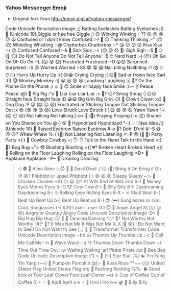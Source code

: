 ### Yahoo Messenger Emoji

- Original fork from http://emoji.digital/yahoo-messenger/

Code	Unicode	Description	Image
;;)	 	Batting Eyelashes	Batting Eyelashes
;))	🤭 (Unicode 10)	Giggle or hee hee	Giggle
;)	😉	Winking	Winking
:-??	😕 😔 😖 😯 😦	Confused or I don't know	Confused
:-?	🤔 😔	Thinking	Thinking
:-"	(😗 😙)	Whistling	Whistling
:-@	 	Chatterbox	Chatterbox
:-*	😘 😗 😙 😚	Kiss	Kiss
:-/	😕	Confused	Confused
:-&	🤢	Sick	Sick
:-<	(😥 😟 😞 😤)	Sigh	Sigh
:-$	🤫 🤐 (🙊 😶)	Do Not Tell Anyone	Do Not Tell Anyone
:-B	🤓	Nerd	Nerd
:-j	(😒)	Oh Go On	Oh Go On
:-L	(😖 😟 😞)	Frustrated	Frustrated
:-O	😮😯	Surprised	Surprised
:-S	😟	Worried	Worried
:-SS	😨 😧 😱	Nail biting	Nailbiting
:!!	(⌚️ ⏲ ⏰ ⏱)	Hurry Up	Hurry Up
:((	😢😭	Crying	Crying
:(	☹️🙁	Sad or frown face	Sad
:(\|)	🐵	Monkey	Monkey
:))	😀 😃 😄 😆	Laughing	Laughing
:)]	🤙?	On the Phone	On the Phone
:)	☺️ 🙂 😊	Smile or happy face	Smile
:)>-	✌️	Peace	Peace
:@)	🐷	Pig	Pig
:^o	🤥	Liar Liar	Liar Liar
:>	😤? 😏?	Smug	Smug
:\|	😐😑	Straight face	Straight face
:D	😀😃	Big Grin	Big Grin
:O)	🤡	Clown	Clown
:o3	🐶	Dog	Dog
:P	😛 (😋 😖 😫)	Frustrated or Sticking Tongue Out	Sticking Tongue Out
:x	😍 (😚 😘 😗 😙)	Love Struck	Love Struck
(:\|	😫 😪 😑 😐	Yawn	Yawn
[-(	(😡 😶 😒)	Not talking	Not talking
[-o<	🙏 (🙇)	Praying	Praying
[-x	(☝️)	Shame on You	Shame on You
@-)	😵 💫	Hypnotized	Hypnotized
*-:)	💡 🕯	Idea	Idea
/:)	(Unicode 10) 🤨	Raised Eyebrow	Raised Eyebrow
#-o	🤦?	Doh!	D’oh!
#:-S	😅 😥 😖?	Whew	Whew
%-(	(🙉)	Not Listening	Not Listening
<:-P	😛 (🎉 🎊)	Party	Party
<):)	🤠	Cowboy	Cowboy
=;	🖐 ✋	Talk to the Hand	Talk to the Hand
=:)	🐛?	Bug	Bug
=">	😳	Blushing	Blushing
=((	💔?	Broken Heart	Broken Heart
=))	🤣	Rolling on the Floor Laughing	Rolling on the Floor Laughing
=D>	👏	Applause	Applause
=P~	🤤	Drooling	Drooling
>-)	👽 👾	Alien	Alien
>:)	😈 👿 👹	Devil	Devil
>:/	😏 (🤚)	Bring it On	Bring it On
>:P	😝?	Phbbbbt or upset	Phbbbbt
\|-)	😪 😫 😩	Sleepy	Sleepy
~:>	🐔	Chicken	Chicken
~X(	😖 😫 😵?	At Wits End	At Wits End
$-)	🤑	Money Eyes	Money Eyes
3:-O	🐮	Cow	Cow
8-}	🤪	Silly	Silly
8->	 	Daydreaming	Daydreaming
8-\|	🙄	Rolling Eyes	Rolling Eyes
8-X	💀 ☠️	Skull	Skull
b-(	 	Beat Up	Beat Up
b-)	 	Beat Up	Beat up
B-)	😎 (🕶)	Sunglasses or cool	Cool, Sunglasses
L-)	#26	Loser	Loser
O:)	😇 👼	Angel	Angel
X(	(😖 😣 😡)	Angry or Grumpy	Angry
Code	Unicode	Description	Image
>:D<	🤗	Big Hug	Big Hug
\:D/	🙌 💃	Dancing	Dancing
^:)^	🙇?	Not Worthy	Not Worthy
^#(^	👐?	It Was Not Me	It Was Not Me
X_X	(🙈 😵)	I Do Not Want to See	I Do Not Want to See
[..]	🤖 👾	Transformer	Transformer
Code	Unicode	Description	Image
:-bd	👍	Thumbs Up	Thumbs Up
:-c	🤙	Call Me	Call Me
:-h	👋	Wave	Wave
:-q	👎	Thumbs Down	Thumbs Down
:-t	 	Time Out	Time Out
:-w	 	Waiting	Waiting
:ar!	 	Pirate	Pirate
:bz	🐝	Bee	Bee
Code	Unicode	Description	Image
(*)	⭐️ 🌟 (✨)	Star	Star
(%)	☯️	Yin Yang	Yin Yang
(~~)	🎃	Pumpkin	Pumpkin
@};-	🌹	Rose	Rose
**==	🇺🇸	United States Flag	United States Flag
\m/	🤘	Rocking	Rocking
%%-	🍀	Good luck or Four Leaf Clover	Four Leaf Clover
~o)	☕️	Cup of Coffee	Cup of Coffee
0-+	♀️ :woman:	April	April
o->	♂️ :man:	Hiro	Hiro
o=>	⚣️ :adult:	Billy	Billy
